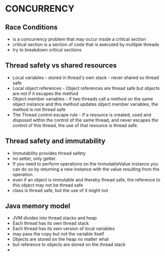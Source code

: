 # CONCURRENCY
## Race Conditions
- is a concurrency problem that may occur inside a critical section
- critical section is a section of code that is executed by multiple threads
- try to breakdown critical sections
## Thread safety vs shared resources
- Local variables - stored in thread's own stack - never shared so thread safe
- Local object references - Object references are thread safe but objects are not if it escapes the method
- Object member variables - if two threads call a method on the same object instance and this method updates object member variables, the method is not thread safe
- The Thread control escape rule - If a resource is created, used and disposed within the control of the same thread, and never escapes the control of this thread,
  the use of that resource is thread safe.
## Thread safety and immutability
- Immutability provides thread safety
- no setter, only getter.
- If you need to perform operations on the ImmutableValue instance you can do so by returning a new instance with the value resulting from the operation.
- even if an object is immutable and thereby thread safe, the reference to this object may not be thread safe
- class is thread safe, but the use of it might not
## Java memory model
- JVM divides into thread stacks and heap
- Each thread has its own thread stack
- Each thread has its own version of local variables
- may pass the copy but not the variable itself
- Objects are stored on the heap no matter what
- but reference to objects are stored on the thread stack
- 